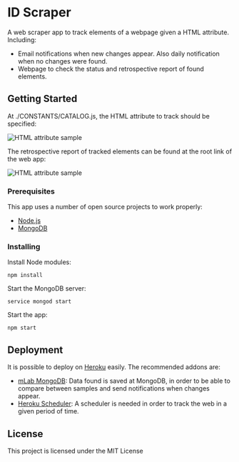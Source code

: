 # ID Scraper

A web scraper app to track elements of a webpage given a HTML attribute. Including:
- Email notifications when new changes appear. Also daily notification when no changes were found.
- Webpage to check the status and retrospective report of found elements.

## Getting Started

At ./CONSTANTS/CATALOG.js, the HTML attribute to track should be specified:

![HTML attribute sample](https://gitlab.com/adefrutoscasado/id-scraper/raw/assets/config-sample.png)

The retrospective report of tracked elements can be found at the root link of the web app:

![HTML attribute sample](https://gitlab.com/adefrutoscasado/id-scraper/raw/assets/report-sample.png)


### Prerequisites

This app uses a number of open source projects to work properly:
- [Node.js](https://nodejs.org/)
- [MongoDB](https://www.mongodb.com/)

### Installing

Install Node modules:

```
npm install
```
Start the MongoDB server:

```
service mongod start
```
Start the app:

```
npm start
```


## Deployment

It is possible to deploy on [Heroku](https://heroku.com/) easily. The recommended addons are:
- [mLab MongoDB](https://elements.heroku.com/addons/mongolab): Data found is saved at MongoDB, in order to be able to compare between samples and send notifications when changes appear.
- [Heroku Scheduler](https://elements.heroku.com/addons/scheduler): A scheduler is needed in order to track the web in a given period of time.

## License

This project is licensed under the MIT License